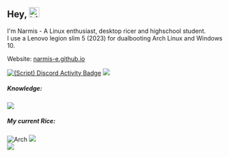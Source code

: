## Hey, <img src="https://user-images.githubusercontent.com/1303154/88677602-1635ba80-d120-11ea-84d8-d263ba5fc3c0.gif" width="24px" alt="hi">
I'm Narmis - A Linux enthusiast, desktop ricer and highschool student. \
I use a Lenovo legion slim 5 (2023) for dualbooting Arch Linux and Windows 10.

Website: [narmis-e.github.io](https://narmis-e.github.io/)

[![(Script) Discord Activity Badge](https://badgen.net/badge/Listening%20to/Spotify%2C%20The%20World%20Is%20Yours%20by%20Nas%20%7C%200%3A05%3A15%20of%200%3A04%3A50?color=edca00&labelColor=1db954&icon=discord)](https://github.com/Narmis-E/narmis-e)
![](https://komarev.com/ghpvc/?username=Narmis-E)

##### Knowledge:
[![](https://skillicons.dev/icons?i=python,cpp,bash,html,css,linux,neovim)](https://skillicons.dev)

##### My current Rice:
![Arch](https://img.shields.io/badge/Arch%20Linux-1BADF6?logo=arch-linux&logoColor=fff&style=flat)
![](https://custom-icon-badges.demolab.com/badge/sway-wm-FE403F.svg?logo=sway) \
![](https://img.shields.io/date/1712525070.svg?label=Time%20since%20last%20distrohop:&colorB=red)
